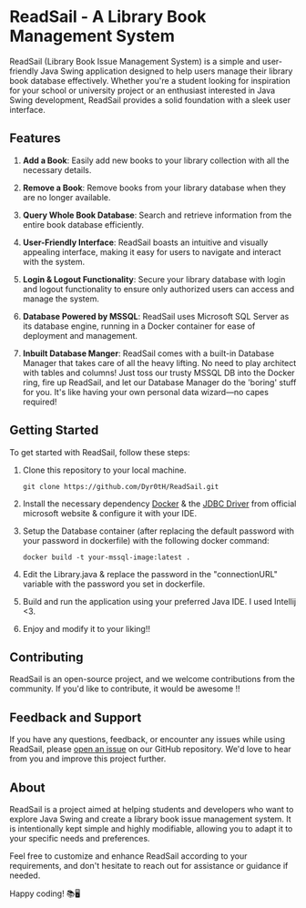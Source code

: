 # ReadSail - A Library Book Management System

ReadSail (Library Book Issue Management System) is a simple and user-friendly Java Swing application designed to help users manage their library book database effectively. Whether you're a student looking for inspiration for your school or university project or an enthusiast interested in Java Swing development, ReadSail provides a solid foundation with a sleek user interface.

## Features

1. **Add a Book**: Easily add new books to your library collection with all the necessary details.

2. **Remove a Book**: Remove books from your library database when they are no longer available.

3. **Query Whole Book Database**: Search and retrieve information from the entire book database efficiently.

4. **User-Friendly Interface**: ReadSail boasts an intuitive and visually appealing interface, making it easy for users to navigate and interact with the system.

5. **Login & Logout Functionality**: Secure your library database with login and logout functionality to ensure only authorized users can access and manage the system.

6. **Database Powered by MSSQL**: ReadSail uses Microsoft SQL Server as its database engine, running in a Docker container for ease of deployment and management.

7. **Inbuilt Database Manger**: ReadSail comes with a built-in Database Manager that takes care of all the heavy lifting. No need to play architect with tables and columns! Just toss our trusty MSSQL DB into the Docker ring, fire up ReadSail, and let our Database Manager do the 'boring' stuff for you. It's like having your own personal data wizard—no capes required!

## Getting Started

To get started with ReadSail, follow these steps:

1. Clone this repository to your local machine.
   ```
   git clone https://github.com/Dyr0tH/ReadSail.git
   ```

2. Install the necessary dependency [Docker](https://www.docker.com/) & the [JDBC Driver](https://learn.microsoft.com/en-us/sql/connect/jdbc/download-microsoft-jdbc-driver-for-sql-server?view=sql-server-ver16#download) from official microsoft website & configure it with your IDE.

3. Setup the Database container (after replacing the default password with your password in dockerfile) with the following docker command:
   ```
   docker build -t your-mssql-image:latest .
   ```
4. Edit the Library.java & replace the password in the "connectionURL" variable with the password you set in dockerfile.

4. Build and run the application using your preferred Java IDE. I used Intellij <3.

5. Enjoy and modify it to your liking!!

## Contributing

ReadSail is an open-source project, and we welcome contributions from the community. If you'd like to contribute, it would be awesome !!

## Feedback and Support

If you have any questions, feedback, or encounter any issues while using ReadSail, please [open an issue](https://github.com/Dyr0th/Library-book-issue-management-system/issues) on our GitHub repository. We'd love to hear from you and improve this project further.

## About

ReadSail is a project aimed at helping students and developers who want to explore Java Swing and create a library book issue management system. It is intentionally kept simple and highly modifiable, allowing you to adapt it to your specific needs and preferences.

Feel free to customize and enhance ReadSail according to your requirements, and don't hesitate to reach out for assistance or guidance if needed.

Happy coding! 📚🖥️
